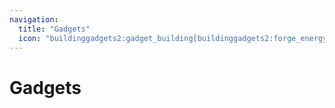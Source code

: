 ```yaml
---
navigation:
  title: "Gadgets"
  icon: "buildinggadgets2:gadget_building[buildinggadgets2:forge_energy=500000]"
---
```


# Gadgets

<SubPages />